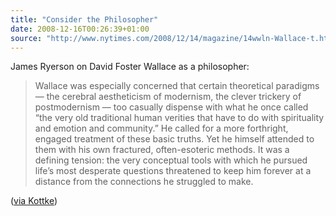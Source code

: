 ```yaml
---
title: "Consider the Philosopher"
date: 2008-12-16T00:26:39+01:00
source: "http://www.nytimes.com/2008/12/14/magazine/14wwln-Wallace-t.html"
---
```


James Ryerson on David Foster Wallace as a philosopher:

> Wallace was especially concerned that certain theoretical paradigms — the cerebral aestheticism of modernism, the clever trickery of postmodernism — too casually dispense with what he once called “the very old traditional human verities that have to do with spirituality and emotion and community.” He called for a more forthright, engaged treatment of these basic truths. Yet he himself attended to them with his own fractured, often-esoteric methods. It was a defining tension: the very conceptual tools with which he pursued life’s most desperate questions threatened to keep him forever at a distance from the connections he struggled to make.

([via Kottke](http://www.kottke.org/08/12/david-foster-wallace-philosopher))
